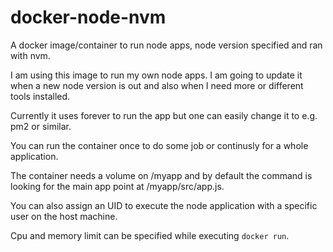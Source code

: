 # docker-node-nvm
A docker image/container to run node apps, node version specified and ran with nvm.

I am using this image to run my own node apps. I am going to update it when a new node version is out and also
when I need more or different tools installed.

Currently it uses forever to run the app but one can easily change it to e.g. pm2 or similar.

You can run the container once to do some job or continusly for a whole application.

The container needs a volume on /myapp and by default the command is looking for the main app point at /myapp/src/app.js.

You can also assign an UID to execute the node application with a specific user on the host machine.

Cpu and memory limit can be specified while executing `docker run`.
